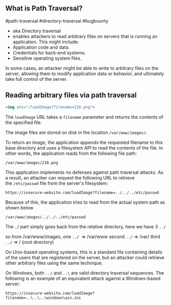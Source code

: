 ## What is Path Traversal?
#path-traversal #directory-traversal #bugbounty
- aka Directory traversal
- enables attackers to read arbitrary files on servers that is running an application. This might include:
- Application code and data.
- Credentials for back-end systems.
- Sensitive operating system files.

In some cases, an attacker might be able to write to arbitrary files on the server, allowing them to modify application data or behavior, and ultimately take full control of the server.

## Reading arbitrary files via path traversal

```html
<img src="/loadImage?filename=218.png">
```

The `loadImage` URL takes a `filename` parameter and returns the contents of the specified file. 

The image files are stored on disk in the location `/var/www/images/`. 

To return an image, the application appends the requested filename to this base directory and uses a filesystem API to read the contents of the file. In other words, the application reads from the following file path:

```
/var/www/images/218.png
```

This application implements no defenses against path traversal attacks. As a result, an attacker can request the following URL to retrieve the `/etc/passwd` file from the server's filesystem:

`https://insecure-website.com/loadImage?filename=../../../etc/passwd`

Because of this, the application tries to read from the actual system path as shown below

`/var/www/images/../../../etc/passwd`

The ../ part simply goes back from the relative directory, here we have 3 `../`

so from /var/www/images, 
one `../ `=> /var/www
second `../` => /var/
third `../` => / (root directory)

On Unix-based operating systems, this is a standard file containing details of the users that are registered on the server, but an attacker could retrieve other arbitrary files using the same technique.

On Windows, both `../` and `..\` are valid directory traversal sequences. The following is an example of an equivalent attack against a Windows-based server:

`https://insecure-website.com/loadImage?filename=..\..\..\windows\win.ini`